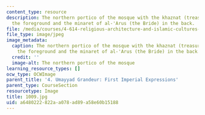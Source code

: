 ```yaml
---
content_type: resource
description: The northern portico of the mosque with the khaznat (treasury) dome in
  the foreground and the minaret of al-'Arus (the Bride) in the back.
file: /media/courses/4-614-religious-architecture-and-islamic-cultures-fall-2002/a6480222822aa078ad89a58e60b15188_1009.jpg
file_type: image/jpeg
image_metadata:
  caption: The northern portico of the mosque with the khaznat (treasury) dome in
    the foreground and the minaret of al-'Arus (the Bride) in the back.
  credit: ''
  image-alt: The northern portico of the mosque
learning_resource_types: []
ocw_type: OCWImage
parent_title: '4. Umayyad Grandeur: First Imperial Expressions'
parent_type: CourseSection
resourcetype: Image
title: 1009.jpg
uid: a6480222-822a-a078-ad89-a58e60b15188
---
```

